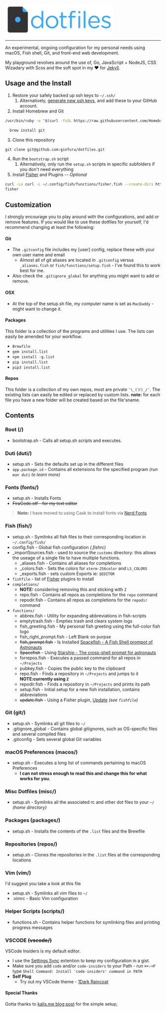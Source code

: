 <img src="_images/dotfiles-logo.png" alt="dotfiles logo" width="350">

---

An experimental, ongoing configuration for my personal needs using macOS, Fish shell, Git, and front-end web development.

My playground revolves around the use of, Go, JavaScript + NodeJS, CSS Wizadary with Scss and the soft spot in my ❤️ for [Jekyll](https://jekyllrb.com).

## Usage and the Install
1. Restore your safely backed up ssh keys to `~/.ssh/`
    1. Alternatively, [generate new ssh keys](https://help.github.com/articles/generating-a-new-ssh-key-and-adding-it-to-the-ssh-agent/), and add these to your GitHub account.
2. Install Homebrew and Git

  ```bash
  /usr/bin/ruby -e "$(curl -fsSL https://raw.githubusercontent.com/Homebrew/install/master/install)"
  ```

  ```bash
    brew install git
  ```
3. Clone this repository

  ```
  git clone git@github.com:ginfuru/dotfiles.git
  ```
4. Run the `bootstrap.sh` script
    1. Alternatively, only run the `setup.sh` scripts in specific subfolders if you don't need everything
5. Install [Fisher](https://github.com/jorgebucaran/fisher) and Plugins -- _Optional_
```bash
curl -Lo curl -L ~/.config/fish/functions/fisher.fish --create-dirs https://git.io/fisher
fisher
```


## Customization
I strongly encourage you to play around with the configurations, and add or remove features.
If you would like to use these dotfiles for yourself, I'd recommend changing at least the following:

#### Git
* The `.gitconfig` file includes my [user] config, replace these with your own user name and email
  * Almost all of git aliases are located in `.gitconfig` versus `_aliases.fish` or `fish/functions/setup.fish` - I've found this to work best for me.
* Also check the `.gitignore_global` for anything you might want to add or remove.

#### OSX
* At the top of the setup.sh file, my computer name is set as `MacDaddy` - might want to change it.

####  Packages
This folder is a collection of the programs and utilities I use. The lists can easily be amended for your workflow.

* `Brewfile`
* `gem install.list`
* `npm isntall -g.list`
* `pip install.list`
* `pip3 install.list`

#### Repos
This folder is a collection of my own repos, most are private `¯\_(ツ)_/¯`. The existing lists can easily be edited or replaced by custom lists. **note:** for each file you have a new folder will be created based on the file'sname.

## Contents

### Root (/)
* bootstrap.sh - Calls all setup.sh scripts and executes.

### Duti (duti/)
* setup.sh - Sets the defaults set up in the different files
* `app.package.id` - Contains all extensions for the specified program _(run `man duti` to learn more)_

### Fonts (fonts/)
* setup.sh - Installs Fonts
* ~~FiraCode.otf - for my text editor~~

>**Note:** I have moved to using Cask to install fonts via [Nerd Fonts](https://www.nerdfonts.com/)

### Fish (fish/)
* setup.sh - Symlinks all fish files to their corresponding location in `~/.config/fish/`
* config.fish - Global fish configuration _(.fishrc)_
* _importSources.fish - used to source the `customs` directory: this allows the useage of a single file to have multiple functions.
  * _aliases.fish - Contains all aliases for completions
  * _colors.fish - Sets the colors for `xterm-256color` and `LS_COLORS`
  * _exports.fish - sets custom Exports ie: `$EDITOR`
* `fishfile` - list of [Fisher](https://github.com/jorgebucaran/fisher) plugins to install
* `completions/`
  * **NOTE:** considering removing this and sticking with `Z`
  * repo.fish - Contains all repos as completions for the `repo` command
  * repodir.fish - Contains all repos as completions for the `repodir` command
* `functions/`
  * abbrex.fish - Utility for expanding abbreviations in fish-scripts
  * emptytrash.fish - Empties trash and clears system logs
  * fish_greeting.fish - My personal fish greeting using the full-color fish logo
  * fish_right_prompt.fish - Left Blank on purpse
  * ~~fish_prompt.fish~~ - Is Installed [Spacefish - A Fish Shell prompot of Astronauts](https://github.com/matchai/spacefish)
  * ~~Spacefish~~ - Using [Starship - The cross-shell prompt for astronauts](https://starship.rs/)
  * forrepos.fish - Executes a passed command for all repos in `~/Projects`
  * pubkey.fish - Copies the public key to the clipboard
  * repo.fish - Finds a repository in `~/Projects` and jumps to it **NOTE:currently using `Z`**
  * repodir.fish - Finds a repository in `~/Projects` and prints its path
  * setup.fish - Initial setup for a new fish installation,
  contains abbreviations
  * ~~update.fish~~ - Using a Fisher plugin, [Update](https://github.com/publicarray/update) _(see `fishfile`)_

### Git (git/)
* setup.sh - Symlinks all git files to `~/`
* .gitignore_global - Contains global gitignores, such as OS-specific files and
several compiled files
* .gitconfig - Sets several global Git variables

### macOS Preferences (macos/)
* setup.sh - Executes a long list of commands pertaining to macOS Preferences
  * **I can not stress enough to read this and change this for what works for you.**

### Misc Dotfiles (misc/)
* setup.sh - Symlinks all the associated rc and other dot files to your `~/` _(home directory)_

### Packages (packages/)
* setup.sh - Installs the contents of the `.list` files and the Brewfile

### Repositories (repos/)
* setup.sh - Clones the repositories in the `.list` files at the corresponding
locations

### Vim (vim/)
I'd suggest you take a look at this file
* setup.sh - Symlinks all vim files to `~/`
* .vimrc - Basic Vim configuration

### Helper Scripts (scripts/)
* functions.sh - Contains helper functions for symlinking files and printing
  progress messages

### VSCODE ~~(vscode/)~~
VSCode Insiders is my default editor.
* I use the [Settings Sync](https://marketplace.visualstudio.com/items?itemName=Shan.code-settings-sync) extention to keep my configuration in a gist.
* Make sure you add `code` and/or `code-insiders` to your Path - run `⌘+⇧+P` type `Shell Command: Install 'code-insiders' command in PATH`
* **Self Plug**
  * Try out my VSCode theme - [1Dark Raincoat](https://marketplace.visualstudio.com/items?itemName=ginfuru.ginfuru-onedark-raincoat-theme)

#### Special Thanks
Gotta thanks to [kalis.me blog post](https://kalis.me/dotfiles-automating-macos-system-configuration/) for the simple setup,
